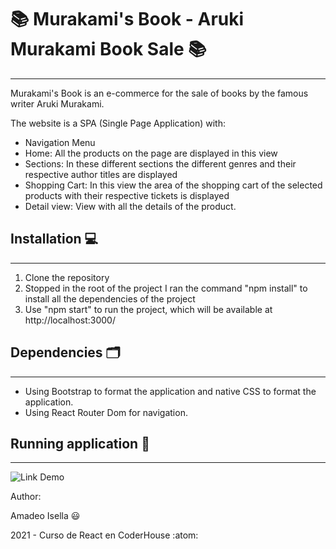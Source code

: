 # :books: Murakami's Book - Aruki Murakami Book Sale :books:
---

Murakami's Book is an e-commerce for the sale of books by the famous writer Aruki Murakami.

The website is a SPA (Single Page Application) with:

- Navigation Menu
- Home: All the products on the page are displayed in this view
- Sections: In these different sections the different genres and their respective author titles are displayed
- Shopping Cart: In this view the area of the shopping cart of the selected products with their respective tickets is displayed
- Detail view: View with all the details of the product.

## Installation :computer:

---

1. Clone the repository
2. Stopped in the root of the project I ran the command "npm install" to install all the dependencies of the project
3. Use "npm start" to run the project, which will be available at http://localhost:3000/

## Dependencies :card_index_dividers:

---

- Using Bootstrap to format the application and native CSS to format the application.
- Using React Router Dom for navigation.

## Running application :calling:

---

![Link Demo](https://www.loom.com/share/c53f9cf29d5f4ed29eb29fc9cc85d6a4?utm_medium=gif)

Author:

Amadeo Isella :smiley:

2021 - Curso de React en CoderHouse :atom:
